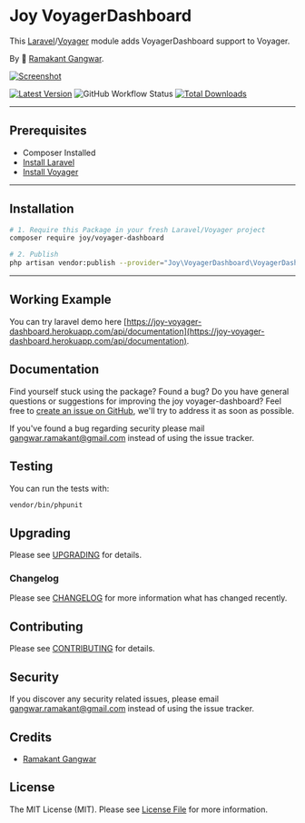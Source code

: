 # Joy VoyagerDashboard

This [Laravel](https://laravel.com/)/[Voyager](https://voyager.devdojo.com/) module adds VoyagerDashboard support to Voyager.

By 🐼 [Ramakant Gangwar](https://github.com/rxcod9).

[![Screenshot](https://raw.githubusercontent.com/rxcod9/joy-voyager-dashboard/main/cover.jpg)](https://joy-voyager-dashboard.herokuapp.com)

[![Latest Version](https://img.shields.io/github/v/release/rxcod9/joy-voyager-dashboard?style=flat-square)](https://github.com/rxcod9/joy-voyager-dashboard/releases)
![GitHub Workflow Status](https://img.shields.io/github/workflow/status/rxcod9/joy-voyager-dashboard/run-tests?label=tests)
[![Total Downloads](https://img.shields.io/packagist/dt/joy/voyager-dashboard.svg?style=flat-square)](https://packagist.org/packages/joy/voyager-dashboard)

---

## Prerequisites

*   Composer Installed
*   [Install Laravel](https://laravel.com/docs/installation)
*   [Install Voyager](https://github.com/the-control-group/voyager)

---

## Installation

```bash
# 1. Require this Package in your fresh Laravel/Voyager project
composer require joy/voyager-dashboard

# 2. Publish
php artisan vendor:publish --provider="Joy\VoyagerDashboard\VoyagerDashboardServiceProvider" --force
```

---

<!-- ## Usage

Installation generates.

--- -->

<!-- ## Views Customization

In order to override views delivered by Voyager DataTable, copy contents from ``vendor/joy/voyager-dashboard/resources/views`` to the ``views/vendor/joy-voyager-dashboard`` directory of your Laravel installation. -->

## Working Example

You can try laravel demo here [https://joy-voyager-dashboard.herokuapp.com/api/documentation](https://joy-voyager-dashboard.herokuapp.com/api/documentation).

## Documentation

Find yourself stuck using the package? Found a bug? Do you have general questions or suggestions for improving the joy voyager-dashboard? Feel free to [create an issue on GitHub](https://github.com/rxcod9/joy-voyager-dashboard/issues), we'll try to address it as soon as possible.

If you've found a bug regarding security please mail [gangwar.ramakant@gmail.com](mailto:gangwar.ramakant@gmail.com) instead of using the issue tracker.

## Testing

You can run the tests with:

```bash
vendor/bin/phpunit
```

## Upgrading

Please see [UPGRADING](UPGRADING.md) for details.

### Changelog

Please see [CHANGELOG](CHANGELOG.md) for more information what has changed recently.

## Contributing

Please see [CONTRIBUTING](CONTRIBUTING.md) for details.

## Security

If you discover any security related issues, please email [gangwar.ramakant@gmail.com](mailto:gangwar.ramakant@gmail.com) instead of using the issue tracker.

## Credits

- [Ramakant Gangwar](https://github.com/rxcod9)

## License

The MIT License (MIT). Please see [License File](LICENSE.md) for more information.
